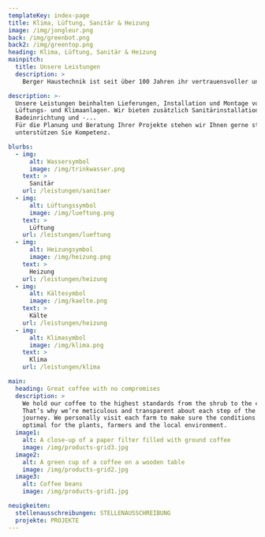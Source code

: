 ```yaml
---
templateKey: index-page
title: Klima, Lüftung, Sanitär & Heizung
image: /img/jongleur.png
back: /img/greenbot.png
back2: /img/greentop.png
heading: Klima, Lüftung, Sanitär & Heizung
mainpitch:
  title: Unsere Leistungen
  description: >
    Berger Haustechnik ist seit über 100 Jahren ihr vertrauensvoller und zuverlässiger Partner in der Region. Wir stehen Ihnen mit großem Erfahrungsschatz, etlichen zufriedenen Kunden und stets höchster Qualität zur Seite.

description: >-
  Unsere Leistungen beinhalten Lieferungen, Installation und Montage von Heizungs-, 
  Lüftungs- und Klimaanlagen. Wir bieten zusätzlich Sanitärinstallationen an, sowie die 
  Badeinrichtung und -...
  Für die Planung und Beratung Ihrer Projekte stehen wir Ihnen gerne stets zur Seite und 
  unterstützen Sie Kompetenz.

blurbs:
  - img:
      alt: Wassersymbol
      image: /img/trinkwasser.png
    text: >
      Sanitär
    url: /leistungen/sanitaer
  - img:
      alt: Lüftungssymbol
      image: /img/lueftung.png
    text: >
      Lüftung
    url: /leistungen/lueftung
  - img:
      alt: Heizungsymbol
      image: /img/heizung.png
    text: >
      Heizung
    url: /leistungen/heizung
  - img:
      alt: Kältesymbol
      image: /img/kaelte.png
    text: >
      Kälte
    url: /leistungen/heizung
  - img:
      alt: Klimasymbol
      image: /img/klima.png
    text: >
      Klima
    url: /leistungen/klima

main:
  heading: Great coffee with no compromises
  description: >
    We hold our coffee to the highest standards from the shrub to the cup.
    That’s why we’re meticulous and transparent about each step of the coffee’s
    journey. We personally visit each farm to make sure the conditions are
    optimal for the plants, farmers and the local environment.
  image1:
    alt: A close-up of a paper filter filled with ground coffee
    image: /img/products-grid3.jpg
  image2:
    alt: A green cup of a coffee on a wooden table
    image: /img/products-grid2.jpg
  image3:
    alt: Coffee beans
    image: /img/products-grid1.jpg

neuigkeiten:
  stellenausschreibungen: STELLENAUSSCHREIBUNG
  projekte: PROJEKTE
---
```

